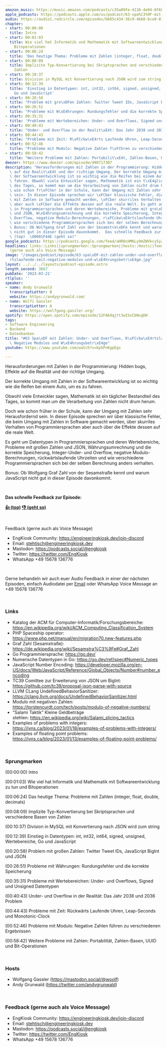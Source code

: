 ```yaml
---
amazon_music: https://music.amazon.com/podcasts/c35a09fe-4116-4e04-8f68-77d61b112e46/episodes/8edb268d-795b-44f3-a2c5-7807b1407916/engineering-kiosk-63-spa%C3%9F-mit-zahlen-under--und-overflows-r%C3%BCckw%C3%A4rtslaufende-zeit-negative-modulos-und-w%C3%A4hrungsbetr%C3%A4ge
apple_podcasts: https://podcasts.apple.com/us/podcast/63-spa%C3%9F-mit-zahlen-under-und-overflows-r%C3%BCckw%C3%A4rtslaufende/id1603082924?i=1000605102917&uo=4
audio: https://audio1.redcircle.com/episodes/b665c434-36c9-4bb8-bca9-87424d1a8779/stream.mp3
chapter:
- start: 00:00:00
  title: Intro
- start: 00:01:03
  title: Wie viel hat Informatik und Mathematik mit Softwareentwicklung zu tun und
    Bitoperationen
- start: 00:06:24
  title: 'Das heutige Thema: Probleme mit Zahlen (integer, float, double, decimals)'
- start: 00:08:09
  title: Implizite Typ-Konvertierung bei Skriptsprachen und verschiedene Basen von
    Zahlen
- start: 00:10:37
  title: Division in MySQL mit Konvertierung nach JSON wird zum string
- start: 00:12:39
  title: 'Einstieg in Datentypen: int, int32, int64, signed, unsigned, Wertebereiche,
    Go und JavaScript'
- start: 00:20:58
  title: "Problem mit gro\xDFen Zahlen: Twitter Tweet IDs, JavaScript BigInt und JSON"
- start: 00:26:51
  title: "Probleme mit W\xE4hrungen: Rundungsfehler und die korrekte Speicherung"
- start: 00:35:31
  title: 'Probleme mit Wertebereichen: Under- und Overflows, Signed und Unsigned Datentypen'
- start: 00:40:43
  title: "Under- und Overflow in der Realit\xE4t: Das Jahr 2038 und 2036 Problem"
- start: 00:44:43
  title: "Probleme mit Zeit: R\xFCckw\xE4rts Laufende Uhren, Leap-Seconds und Monotonic-Clock"
- start: 00:52:46
  title: "Probleme mit Modulo: Negative Zahlen f\xFChren zu verschiedenen Ergebnissen"
- start: 00:58:42
  title: "Weitere Probleme mit Zahlen: Portabilit\xE4t, Zahlen-Basen, UUID und Bit-Operationen"
deezer: https://www.deezer.com/episode/490717307
description: "Herausforderungen mit Zahlen in der Programmierung: Hidden bugs, Effekte\
  \ auf die Realit\xE4t und der richtige Umgang. Der korrekte Umgang mit Zahlen in\
  \ der Softwareentwicklung ist so wichtig wie die Reifen bei einem Auto, um es zu\
  \ fahren. Obwohl viele Entwickler sagen, Mathematik ist ein t\xE4glicher Bestandteil\
  \ des Tages, so kommt man um die Verarbeitung von Zahlen nicht drum herum. Doch\
  \ wie schon fr\xFCher in der Schule, kann der Umgang mit Zahlen sehr Herausfordernd\
  \ sein. In dieser Episode sprechen wir \xFCber klassische Fehler, die beim Umgang\
  \ mit Zahlen in Software gemacht werden, \xFCber skurriles Verhalten von Programmiersprachen\
  \ aber auch \xFCber die Effekte dessen auf die reale Welt. Es geht um Datentypen\
  \ in Programmiersprachen und deren Wertebereiche, Probleme mit gro\xDFen Zahlen\
  \ und JSON, W\xE4hrungsumrechnung und die korrekte Speicherung, Integer-Under- und\
  \ Overflow, negative Modulo-Berechnungen, r\xFCckw\xE4rtslaufende Uhrzeiten und\
  \ wie verschiedene Programmiersprachen sich bei der selben Berechnung anders verhalten.\
  \ Bonus: Ob Wolfgang Graf Zahl von der Sesamstra\xDFe kennt und warum JavaScript\
  \ nicht gut in dieser Episode davonkommt.  Das schnelle Feedback zur Episode: \U0001F44D\
  \ (top)  \U0001F44E (geht so)"
google_podcasts: https://podcasts.google.com/feed/aHR0cHM6Ly9mZWVkcy5yZWRjaXJjbGUuY29tLzBlY2ZkZmQ3LWZkYTEtNGMzZC05NTE1LTQ3NjcyN2Y5ZGY1ZQ/episode/MTMyOTE1OTUtYjI4NS00MzdiLWJkNjMtMjRjMjc3ZDM3ZWQ3?sa=X&ved=2ahUKEwi87Lylk-z9AhUez8kDHdtdAYQQkfYCegQIARAF
headlines: links::Links||sprungmarken::Sprungmarken||hosts::Hosts||feedback-gerne-auch-als-voice-message::Feedback
  (gerne auch als Voice Message)
image: "/images/podcast/episode/63-spa\xDF-mit-zahlen-under-und-overflows-r\xFCckw\xE4\
  rtslaufende-zeit-negative-modulos-und-w\xE4hrungsbetr\xE4ge.jpg"
layout: ../../../layouts/podcast-episode.astro
length_second: 3667
pubDate: '2023-03-21'
rtlplus: ''
speaker:
- name: Andy Grunwald
  transcriptLetter: B
  website: https://andygrunwald.com/
- name: Wolfi Gassler
  transcriptLetter: A
  website: https://wolfgang.gassler.org/
spotify: https://open.spotify.com/episode/12FA6dqjtt3wISvCbNvgDH
tags:
- Software Engineering
- Backend
- Datenbanken
title: "#63 Spa\xDF mit Zahlen: Under- und Overflows, R\xFCckw\xE4rtslaufende Zeit,\
  \ Negative Modulos und W\xE4hrungsbetr\xE4ge"
youtube: https://www.youtube.com/watch?v=kp5PnKgpEgs

---
```

<p>Herausforderungen mit Zahlen in der Programmierung: Hidden bugs, Effekte auf die Realität und der richtige Umgang.</p><p>Der korrekte Umgang mit Zahlen in der Softwareentwicklung ist so wichtig wie die Reifen bei einem Auto, um es zu fahren.</p><p>Obwohl viele Entwickler sagen, Mathematik ist ein täglicher Bestandteil des Tages, so kommt man um die Verarbeitung von Zahlen nicht drum herum.</p><p>Doch wie schon früher in der Schule, kann der Umgang mit Zahlen sehr Herausfordernd sein. In dieser Episode sprechen wir über klassische Fehler, die beim Umgang mit Zahlen in Software gemacht werden, über skurriles Verhalten von Programmiersprachen aber auch über die Effekte dessen auf die reale Welt.</p><p>Es geht um Datentypen in Programmiersprachen und deren Wertebereiche, Probleme mit großen Zahlen und JSON, Währungsumrechnung und die korrekte Speicherung, Integer-Under- und Overflow, negative Modulo-Berechnungen, rückwärtslaufende Uhrzeiten und wie verschiedene Programmiersprachen sich bei der selben Berechnung anders verhalten.</p><p>Bonus: Ob Wolfgang Graf Zahl von der Sesamstraße kennt und warum JavaScript nicht gut in dieser Episode davonkommt.</p><p><br></p><p><strong>Das schnelle Feedback zur Episode:</strong></p><p><a href="https://api.openpodcast.dev/feedback/63/upvote" rel="nofollow"><strong>👍 (top)</strong></a><strong>  </strong><a href="https://api.openpodcast.dev/feedback/63/downvote" rel="nofollow"><strong>👎 (geht so)</strong></a></p><p><br></p><p>Feedback (gerne auch als Voice Message)</p><ul><li>EngKiosk Community: <a href="https://engineeringkiosk.dev/join-discord">https://engineeringkiosk.dev/join-discord</a> </li><li>Email: <a href="mailto:stehtisch@engineeringkiosk.dev" rel="nofollow">stehtisch@engineeringkiosk.dev</a></li><li>Mastodon: <a href="https://podcasts.social/@engkiosk" rel="nofollow">https://podcasts.social/@engkiosk</a></li><li>Twitter: <a href="https://twitter.com/EngKiosk" rel="nofollow">https://twitter.com/EngKiosk</a></li><li>WhatsApp +49 15678 136776</li></ul><p><br></p><p>Gerne behandeln wir auch euer Audio Feedback in einer der nächsten Episoden, einfach Audiodatei per <a href="https://engineeringkiosk.dev/kontakt/">Email</a> oder WhatsApp Voice Message an +49 15678 136776</p><p><br></p><h3 id="links">Links</h3><ul><li>Katalog der ACM für Computer-Informatik/Forschungsbereiche: <a href="https://en.wikipedia.org/wiki/ACM_Computing_Classification_System" rel="nofollow">https://en.wikipedia.org/wiki/ACM_Computing_Classification_System</a> </li><li>PHP Spaceship operator: <a href="https://www.php.net/manual/en/migration70.new-features.php" rel="nofollow">https://www.php.net/manual/en/migration70.new-features.php</a></li><li>Graf Zahl (Sesamstraße): <a href="https://de.wikipedia.org/wiki/Sesamstra%C3%9Fe#Graf_Zahl" rel="nofollow">https://de.wikipedia.org/wiki/Sesamstra%C3%9Fe#Graf_Zahl</a></li><li>Go Programmiersprache: <a href="https://go.dev/" rel="nofollow">https://go.dev/</a></li><li>Numerische Datentypen in Go: <a href="https://go.dev/ref/spec#Numeric_types" rel="nofollow">https://go.dev/ref/spec#Numeric_types</a></li><li>JavaScript Number Encoding: <a href="https://developer.mozilla.org/en-US/docs/Web/JavaScript/Reference/Global_Objects/Number#number_encoding" rel="nofollow">https://developer.mozilla.org/en-US/docs/Web/JavaScript/Reference/Global_Objects/Number#number_encoding</a></li><li>TC39 Comittee zur Erweiterung von JSON um BigInt: <a href="https://github.com/tc39/proposal-json-parse-with-source" rel="nofollow">https://github.com/tc39/proposal-json-parse-with-source</a></li><li>LLVM CLang UndefinedBehaviorSanitizer: <a href="https://clang.llvm.org/docs/UndefinedBehaviorSanitizer.html" rel="nofollow">https://clang.llvm.org/docs/UndefinedBehaviorSanitizer.html</a></li><li>Modulo mit negativen Zahlen: <a href="https://torstencurdt.com/tech/posts/modulo-of-negative-numbers/" rel="nofollow">https://torstencurdt.com/tech/posts/modulo-of-negative-numbers/</a></li><li>“Salami Taktik” Kleine Geldbeträge stehlen: <a href="https://en.wikipedia.org/wiki/Salami_slicing_tactics" rel="nofollow">https://en.wikipedia.org/wiki/Salami_slicing_tactics</a> </li><li>Examples of problems with integers: <a href="https://jvns.ca/blog/2023/01/18/examples-of-problems-with-integers/" rel="nofollow">https://jvns.ca/blog/2023/01/18/examples-of-problems-with-integers/</a></li><li>Examples of floating point problems: <a href="https://jvns.ca/blog/2023/01/13/examples-of-floating-point-problems/" rel="nofollow">https://jvns.ca/blog/2023/01/13/examples-of-floating-point-problems/</a></li></ul><p><br></p><h3 id="sprungmarken">Sprungmarken</h3><p>(00:00:00) Intro</p><p>(00:01:03) Wie viel hat Informatik und Mathematik mit Softwareentwicklung zu tun und Bitoperationen</p><p>(00:06:24) Das heutige Thema: Probleme mit Zahlen (integer, float, double, decimals)</p><p>(00:08:09) Implizite Typ-Konvertierung bei Skriptsprachen und verschiedene Basen von Zahlen</p><p>(00:10:37) Division in MySQL mit Konvertierung nach JSON wird zum string</p><p>(00:12:39) Einstieg in Datentypen: int, int32, int64, signed, unsigned, Wertebereiche, Go und JavaScript</p><p>(00:20:58) Problem mit großen Zahlen: Twitter Tweet IDs, JavaScript BigInt und JSON</p><p>(00:26:51) Probleme mit Währungen: Rundungsfehler und die korrekte Speicherung</p><p>(00:35:31) Probleme mit Wertebereichen: Under- und Overflows, Signed und Unsigned Datentypen</p><p>(00:40:43) Under- und Overflow in der Realität: Das Jahr 2038 und 2036 Problem</p><p>(00:44:43) Probleme mit Zeit: Rückwärts Laufende Uhren, Leap-Seconds und Monotonic-Clock</p><p>(00:52:46) Probleme mit Modulo: Negative Zahlen führen zu verschiedenen Ergebnissen</p><p>(00:58:42) Weitere Probleme mit Zahlen: Portabilität, Zahlen-Basen, UUID und Bit-Operationen</p><p><br></p><h3 id="hosts">Hosts</h3><ul><li>Wolfgang Gassler (<a href="https://mastodon.social/@woolf" rel="nofollow">https://mastodon.social/@woolf</a>)</li><li>Andy Grunwald (<a href="https://twitter.com/andygrunwald" rel="nofollow">https://twitter.com/andygrunwald</a>)</li></ul><p><br></p><h3 id="feedback-gerne-auch-als-voice-message">Feedback (gerne auch als Voice Message)</h3><ul><li>EngKiosk Community: <a href="https://engineeringkiosk.dev/join-discord">https://engineeringkiosk.dev/join-discord</a> </li><li>Email: <a href="mailto:stehtisch@engineeringkiosk.dev" rel="nofollow">stehtisch@engineeringkiosk.dev</a></li><li>Mastodon: <a href="https://podcasts.social/@engkiosk" rel="nofollow">https://podcasts.social/@engkiosk</a></li><li>Twitter: <a href="https://twitter.com/EngKiosk" rel="nofollow">https://twitter.com/EngKiosk</a></li><li>WhatsApp +49 15678 136776</li></ul>